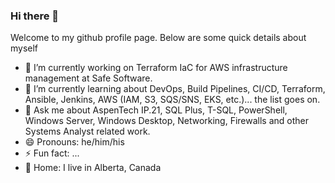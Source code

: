 ### Hi there 👋

Welcome to my github profile page. Below are some quick details about myself


- 🔭 I’m currently working on Terraform IaC for AWS infrastructure management at Safe Software.
- 🌱 I’m currently learning about DevOps, Build Pipelines, CI/CD, Terraform, Ansible, Jenkins, AWS (IAM, S3, SQS/SNS, EKS, etc.)... the list goes on.
- 💬 Ask me about AspenTech IP.21, SQL Plus, T-SQL, PowerShell, Windows Server, Windows Desktop, Networking, Firewalls and other Systems Analyst related work.
- 😄 Pronouns: he/him/his
- ⚡ Fun fact: ...
- :house_with_garden: Home: I live in Alberta, Canada
